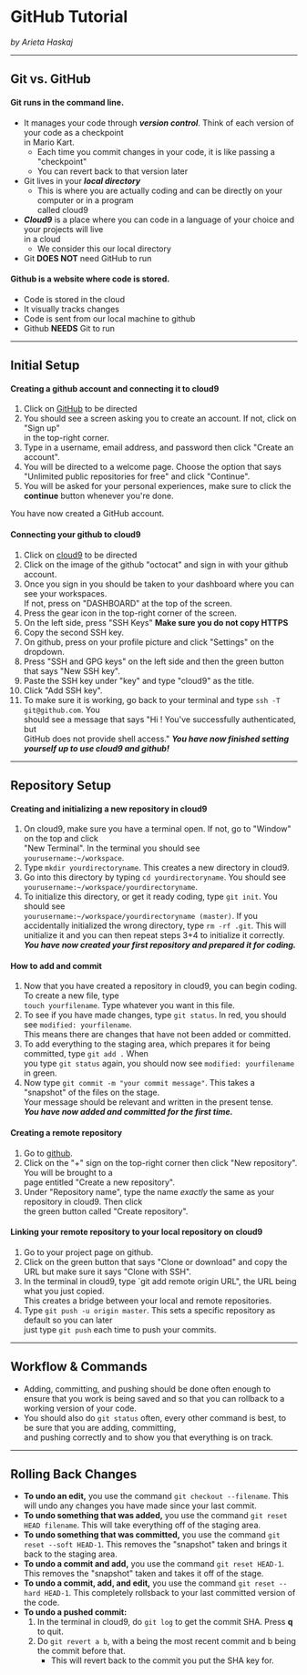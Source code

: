 # GitHub Tutorial

_by Arieta Haskaj_

---
## Git vs. GitHub
#### Git runs in the command line.
* It manages your code through **_version control_**. Think of each version of your code as a checkpoint  
  in Mario Kart.
    * Each time you commit changes in your code, it is like passing a "checkpoint"
    * You can revert back to that version later
* Git lives in your **_local directory_**
    * This is where you are actually coding and can be directly on your computer or in a program  
      called cloud9
* **_Cloud9_** is a place where you can code in a language of your choice and your projects will live  
  in a cloud  
    * We consider this our local directory
* Git **DOES   NOT** need GitHub to run

#### Github is a website where code is stored. 
* Code is stored in the cloud
* It visually tracks changes
* Code is sent from our local machine to github
* Github **NEEDS** Git to run


---
## Initial Setup
#### Creating a github account and connecting it to cloud9
1. Click on [GitHub](www.github.com) to be directed 
2. You should see a screen asking you to create an account. If not, click on "Sign up"  
   in the top-right corner.
3. Type in a username, email address, and password then click "Create an account".
4. You will be directed to a welcome page. Choose the option that says "Unlimited public repositories for free" and click "Continue". 
5. You will be asked for your personal experiences, make sure to click the **continue** button whenever you're done.
  
You have now created a GitHub account.
#### Connecting your github to cloud9  
1. Click on [cloud9](www.c9.io) to be directed 
2. Click on the image of the github "octocat" and sign in with your github account.
3. Once you sign in you should be taken to your dashboard where you can see your workspaces.  
   If not, press on "DASHBOARD" at the top of the screen.
4. Press the gear icon in the top-right corner of the screen.
5. On the left side, press "SSH Keys" **Make sure you do not copy HTTPS**
6. Copy the second SSH key.
7. On github, press on your profile picture and click "Settings" on the dropdown.
8. Press "SSH and GPG keys" on the left side and then the green button that says "New SSH key".
9. Paste the SSH key under "key" and type "cloud9" as the title.  
10. Click "Add SSH key".  
11. To make sure it is working, go back to your terminal and type `ssh -T git@github.com`. You  
    should see a message that says "Hi <your username>! You've successfully authenticated, but  
    GitHub does not provide shell access."
**_You have now finished setting yourself up to use cloud9 and github!_**


---
## Repository Setup
#### Creating and initializing a new repository in cloud9
1. On cloud9, make sure you have a terminal open. If not, go to "Window" on the top and click  
   "New Terminal". In the terminal you should see `yourusername:~/workspace`.
2. Type `mkdir yourdirectoryname`. This creates a new directory in cloud9.
3. Go into this directory by typing `cd yourdirectoryname`. You should see `yourusername:~/workspace/yourdirectoryname`.
4. To initialize this directory, or get it ready coding, type `git init`. You should see  
   `yourusername:~/workspace/yourdirectoryname (master)`. If you accidentally initialized the wrong directory, 
   type `rm -rf .git`. This will unitialize it and you can then repeat steps 3+4 to initialize it correctly.  
**_You have now created your first repository and prepared it for coding._**
#### How to add and commit
1. Now that you have created a repository in cloud9, you can begin coding. To create a new file, type  
   `touch yourfilename`.  Type whatever you want in this file.
2. To see if you have made changes, type `git status`. In red, you should see `modified: yourfilename`.  
   This means there are changes that have not been added or committed.
3. To add everything to the staging area, which prepares it for being committed, type `git add .` When  
   you type `git status` again, you should now see `modified: yourfilename` in green.
4. Now type `git commit -m "your commit message"`. This takes a "snapshot" of the files on the stage.  
   Your message should be relevant and written in the present tense.  
**_You have now added and committed for the first time._**
#### Creating a remote repository
1. Go to [github](www.github.com).
2. Click on the "+" sign on the top-right corner then click "New repository". You will be brought to a  
   page entitled "Create a new repository".
3. Under "Repository name", type the name _exactly_ the same as your repository in cloud9. Then click  
   the green button called "Create repository".
#### Linking your remote repository to your local repository on cloud9
1. Go to your project page on github.
2. Click on the green button that says "Clone or download" and copy the URL but make sure it says 
   "Clone with SSH".
3. In the terminal in cloud9, type `git add remote origin URL", the URL being what you just copied.  
   This creates a bridge between your local and remote repositories.
4. Type `git push -u origin master`. This sets a specific repository as default so you can later  
   just type `git push` each time to push your commits.


---
## Workflow & Commands
* Adding, committing, and pushing should be done often enough to ensure that you work is being saved and so 
  that you can rollback to a working version of your code.
* You should also do `git status` often, every other command is best, to be sure that you are adding, committing,  
  and pushing correctly and to show you that everything is on track.


---
## Rolling Back Changes
* **To undo an edit,** you use the command `git checkout --filename`. This will undo any changes you have made 
  since your last commit.
* **To undo something that was added,** you use the command `git reset HEAD filename`. This will take everything 
  off of the staging area.
* **To undo something that was committed,** you use the command `git reset --soft HEAD-1`. This removes the "snapshot" 
  taken and brings it back to the staging area.
* **To undo a commit and add,** you use the command `git reset HEAD-1`. This removes the "snapshot" taken and 
  takes it off of the stage.
* **To undo a commit, add, and edit,** you use the command `git reset --hard HEAD-1`. This completely rollsback to 
  your last committed version of the code. 
* **To undo a pushed commit:**
  1. In the terminal in cloud9, do `git log` to get the commit SHA. Press **q** to quit.
  2. Do `git revert a b`, with a being the most recent commit and b being the commit before that.
     * This will revert back to the commit you put the SHA key for.